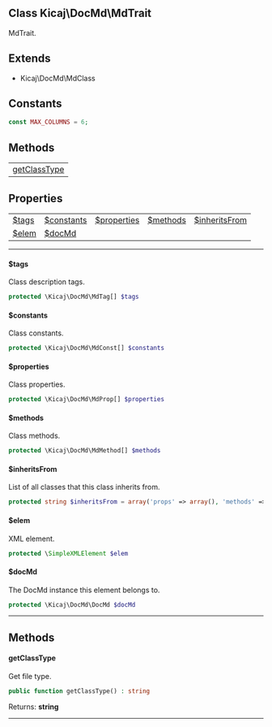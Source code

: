 ## Class Kicaj\DocMd\MdTrait
MdTrait.

## Extends

- Kicaj\DocMd\MdClass

## Constants

```php
const MAX_COLUMNS = 6;
```

## Methods

|                            |
| -------------------------- |
[getClassType](#getclasstype)|

## Properties

|                              |                              |                              |                              |                              |
| ---------------------------- | ---------------------------- | ---------------------------- | ---------------------------- | ---------------------------- |
        [$tags](#tags)        |   [$constants](#constants)   |  [$properties](#properties)  |     [$methods](#methods)     |[$inheritsFrom](#inheritsfrom)|
        [$elem](#elem)        |       [$docMd](#docmd)       |            [](#)             |            [](#)             |            [](#)             |

-------

#### $tags
Class description tags.

```php
protected \Kicaj\DocMd\MdTag[] $tags
```

#### $constants
Class constants.

```php
protected \Kicaj\DocMd\MdConst[] $constants
```

#### $properties
Class properties.

```php
protected \Kicaj\DocMd\MdProp[] $properties
```

#### $methods
Class methods.

```php
protected \Kicaj\DocMd\MdMethod[] $methods
```

#### $inheritsFrom
List of all classes that this class inherits from.

```php
protected string $inheritsFrom = array('props' => array(), 'methods' => array())
```

#### $elem
XML element.

```php
protected \SimpleXMLElement $elem
```

#### $docMd
The DocMd instance this element belongs to.

```php
protected \Kicaj\DocMd\DocMd $docMd
```

-------
## Methods
#### getClassType
Get file type.
```php
public function getClassType() : string
```

Returns: **string**

-------
